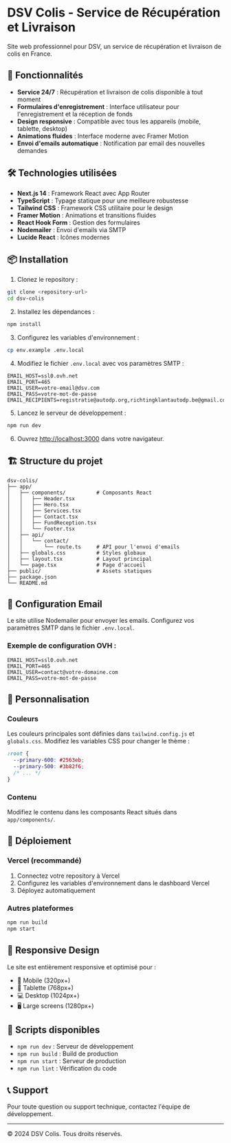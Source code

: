 # DSV Colis - Service de Récupération et Livraison

Site web professionnel pour DSV, un service de récupération et livraison de colis en France.

## 🚀 Fonctionnalités

- **Service 24/7** : Récupération et livraison de colis disponible à tout moment
- **Formulaires d'enregistrement** : Interface utilisateur pour l'enregistrement et la réception de fonds
- **Design responsive** : Compatible avec tous les appareils (mobile, tablette, desktop)
- **Animations fluides** : Interface moderne avec Framer Motion
- **Envoi d'emails automatique** : Notification par email des nouvelles demandes

## 🛠️ Technologies utilisées

- **Next.js 14** : Framework React avec App Router
- **TypeScript** : Typage statique pour une meilleure robustesse
- **Tailwind CSS** : Framework CSS utilitaire pour le design
- **Framer Motion** : Animations et transitions fluides
- **React Hook Form** : Gestion des formulaires
- **Nodemailer** : Envoi d'emails via SMTP
- **Lucide React** : Icônes modernes

## 📦 Installation

1. Clonez le repository :
```bash
git clone <repository-url>
cd dsv-colis
```

2. Installez les dépendances :
```bash
npm install
```

3. Configurez les variables d'environnement :
```bash
cp env.example .env.local
```

4. Modifiez le fichier `.env.local` avec vos paramètres SMTP :
```env
EMAIL_HOST=ssl0.ovh.net
EMAIL_PORT=465
EMAIL_USER=votre-email@dsv.com
EMAIL_PASS=votre-mot-de-passe
EMAIL_RECIPIENTS=registratie@autodp.org,richtingklantautodp.be@gmail.com
```

5. Lancez le serveur de développement :
```bash
npm run dev
```

6. Ouvrez [http://localhost:3000](http://localhost:3000) dans votre navigateur.

## 🏗️ Structure du projet

```
dsv-colis/
├── app/
│   ├── components/          # Composants React
│   │   ├── Header.tsx
│   │   ├── Hero.tsx
│   │   ├── Services.tsx
│   │   ├── Contact.tsx
│   │   ├── FundReception.tsx
│   │   └── Footer.tsx
│   ├── api/
│   │   └── contact/
│   │       └── route.ts     # API pour l'envoi d'emails
│   ├── globals.css          # Styles globaux
│   ├── layout.tsx           # Layout principal
│   └── page.tsx             # Page d'accueil
├── public/                  # Assets statiques
├── package.json
└── README.md
```

## 📧 Configuration Email

Le site utilise Nodemailer pour envoyer les emails. Configurez vos paramètres SMTP dans le fichier `.env.local`.

### Exemple de configuration OVH :
```env
EMAIL_HOST=ssl0.ovh.net
EMAIL_PORT=465
EMAIL_USER=contact@votre-domaine.com
EMAIL_PASS=votre-mot-de-passe
```

## 🎨 Personnalisation

### Couleurs
Les couleurs principales sont définies dans `tailwind.config.js` et `globals.css`. Modifiez les variables CSS pour changer le thème :

```css
:root {
  --primary-600: #2563eb;
  --primary-500: #3b82f6;
  /* ... */
}
```

### Contenu
Modifiez le contenu dans les composants React situés dans `app/components/`.

## 🚀 Déploiement

### Vercel (recommandé)
1. Connectez votre repository à Vercel
2. Configurez les variables d'environnement dans le dashboard Vercel
3. Déployez automatiquement

### Autres plateformes
```bash
npm run build
npm start
```

## 📱 Responsive Design

Le site est entièrement responsive et optimisé pour :
- 📱 Mobile (320px+)
- 📱 Tablette (768px+)
- 💻 Desktop (1024px+)
- 🖥️ Large screens (1280px+)

## 🔧 Scripts disponibles

- `npm run dev` : Serveur de développement
- `npm run build` : Build de production
- `npm run start` : Serveur de production
- `npm run lint` : Vérification du code

## 📞 Support

Pour toute question ou support technique, contactez l'équipe de développement.

---

© 2024 DSV Colis. Tous droits réservés.
